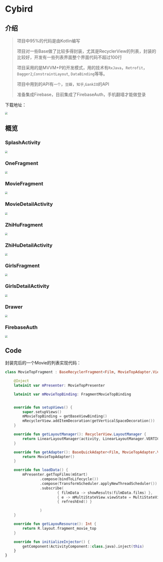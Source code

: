



# Cybird

## 介绍

> 项目中95%的代码是由Kotlin编写
> 
> 项目对一些Base做了比较多得封装，尤其是RecyclerView的列表，封装的比较好，开发有一些列表界面整个界面代码不超过100行
>
> 项目采用的是MVVM+P的开发模式，用的技术有`RxJava`，`Retrofit`， `Dagger2`,`ConstraintLayout`, `DataBinding`等等。
>
> 项目中用到的API有`一个`，`豆瓣`，`知乎`,`GankIO`的API
>
> 准备集成Firebase，目前集成了FirebaseAuth，手机翻墙才能做登录



下载地址：

<img src="http://oktzkaa8p.bkt.clouddn.com/WX20180912-094629@2x.png" style="zoom:50%" />

## 概览

### SplashActivity
<img src="http://oktzkaa8p.bkt.clouddn.com/01.jpeg" style="zoom:50%" />


### OneFragment
<img src="http://oktzkaa8p.bkt.clouddn.com/02.jpeg" style="zoom:50%" />



### MovieFragment
<img src="http://oktzkaa8p.bkt.clouddn.com/03.jpeg" style="zoom:50%" />



### MovieDetailActivity
<img src="http://oktzkaa8p.bkt.clouddn.com/04.jpeg" style="zoom:50%" />



### ZhiHuFragment
<img src="http://oktzkaa8p.bkt.clouddn.com/05.jpeg" style="zoom:50%" />



### ZhiHuDetailActivity
<img src="http://oktzkaa8p.bkt.clouddn.com/06.jpeg" style="zoom:50%" />



### GirlsFragment
<img src="http://oktzkaa8p.bkt.clouddn.com/07.jpeg" style="zoom:50%" />



### GirlsDetailActivity
<img src="http://oktzkaa8p.bkt.clouddn.com/08.jpeg" style="zoom:50%" />


### Drawer
<img src="http://oktzkaa8p.bkt.clouddn.com/09.jpeg" style="zoom:50%" />


### FirebaseAuth
<img src="http://oktzkaa8p.bkt.clouddn.com/10.jpeg" style="zoom:50%" />





## Code

封装完后的一个Movie的列表实现代码：

```kotlin
class MovieTopFragment : BaseRecyclerFragment<Film, MovieTopAdapter.ViewHolder>() {

    @Inject
    lateinit var mPresenter: MovieTopPresenter

    lateinit var mMovieTopBinding: FragmentMovieTopBinding


    override fun setupViews() {
        super.setupViews()
        mMovieTopBinding = getBaseViewBinding()
        mRecyclerView.addItemDecoration(getVerticalSpaceDecoration())
    }

    override fun getLayoutManager(): RecyclerView.LayoutManager {
        return LinearLayoutManager(activity, LinearLayoutManager.VERTICAL, false)
    }

    override fun getAdapter(): BaseQuickAdapter<Film, MovieTopAdapter.ViewHolder> {
        return MovieTopAdapter()
    }

    override fun loadData() {
        mPresenter.getTopFilms(mStart)
                .compose(bindToLifecycle())
                .compose(TransformScheduler.applyNewThreadScheduler())
                .subscribe(
                        { filmData -> showResults(filmData.films) },
                        { e -> mMultiStateView.viewState = MultiStateView.VIEW_STATE_ERROR },
                        { refreshEnd() }

                )
    }

    override fun getLayouResource(): Int {
        return R.layout.fragment_movie_top
    }

    override fun initializeInjector() {
        getComponent(ActivityComponent::class.java).inject(this)
    }
}
```

